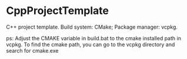 # CppProjectTemplate

C++ project template.
Build system: CMake;
Package manager: vcpkg.

ps: Adjust the CMAKE variable in build.bat to the cmake installed path in vcpkg.
To find the cmake path, you can go to the vcpkg directory and search for cmake.exe
